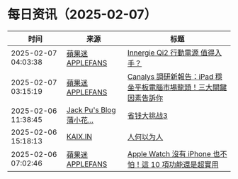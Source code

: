 ﻿# 每日资讯（2025-02-07）

|时间|来源|标题|
|---|---|---|
|2025-02-07 04:03:38|[蘋果迷 APPLEFANS](https://applefans.today/feed/)|[Innergie Qi2 行動電源 值得入手？](https://applefans.today/2025-02-innergie-qi2-power-bank-reviews/)|
|2025-02-07 03:15:19|[蘋果迷 APPLEFANS](https://applefans.today/feed/)|[Canalys 調研新報告：iPad 穩坐平板電腦市場龍頭！三大關鍵因素告訴你](https://applefans.today/2025-02-apples-ipad-continues-to-dominate-tablet-market/)|
|2025-02-06 11:38:45|[Jack Pu's Blog 蒲小花...](https://www.jackpu.com/rss/)|[省钱大挑战3](https://www.jackpu.com/sheng-qian-da-tiao-zhan-3/)|
|2025-02-06 15:18:13|[KAIX.IN](https://kaix.in/feed/)|[人何以为人](https://kaix.in/2025/0206-ai/)|
|2025-02-06 07:02:46|[蘋果迷 APPLEFANS](https://applefans.today/feed/)|[Apple Watch 沒有 iPhone 也不怕！這 10 項功能還是超實用](https://applefans.today/2025-02-apple-watch-features-without-iphone/)|
